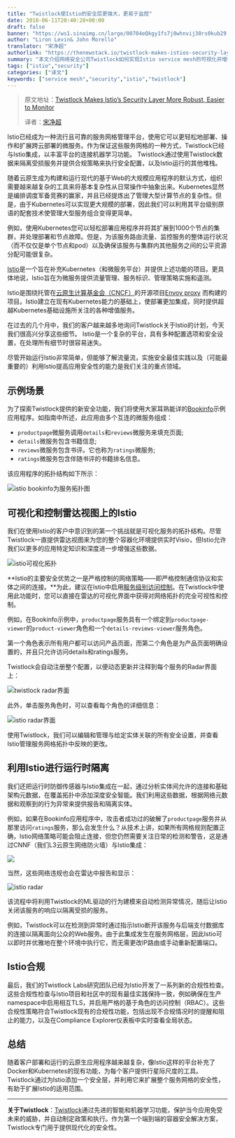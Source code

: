 ```yaml
---
title: "Twistlock使Istio的安全层更强大，更易于监控"
date: 2018-06-11T20:40:28+08:00
draft: false
banner: "https://ws1.sinaimg.cn/large/00704eQkgy1fs7j0whnvij30rs0kub29.jpg"
author: "Liron Levin& John Morello"
translator: "宋净超"
authorlink: "https://thenewstack.io/twistlock-makes-istios-security-layer-more-robust-easier-to-monitor/"
summary: "本文介绍网络安全公司Twistlock如何实现Istio service mesh的可视化并增强微服务的安全性"
tags: ["istio","security"]
categories: ["译文"]
keywords: ["service mesh","security","istio","twistlock"]
---
```


> 原文地址：[Twistlock Makes Istio’s Security Layer More Robust, Easier to Monitor](https://thenewstack.io/twistlock-makes-istios-security-layer-more-robust-easier-to-monitor/)
>
> 译者：[宋净超](https://jimmysong.io)

Istio已经成为一种流行且可靠的服务网格管理平台，使用它可以更轻松地部署、操作和扩展跨云部署的微服务。作为保证这些服务网格的一种方式，Twistlock已经与Istio集成，以丰富平台的连接机器学习功能。 Twistlock通过使用Twistlock数据来隔离受损服务并提供合规策略来执行安全配置，以及Istio运行的其他堆栈。

随着云原生成为构建和运行现代的基于Web的大规模应用程序的默认方式，组织需要越来越复杂的工具来将基本复杂性从日常操作中抽象出来。Kubernetes显然是编排调度军备竞赛的赢家，并且已经提炼出了管理大型计算节点的复杂性。但是，由于Kubernetes可以实现更大规模的部署，因此我们可以利用其平台级别原语的配套技术使管理大型服务组合变得更简单。

例如，使用Kubernetes您可以轻松部署应用程序并将其扩展到1000个节点的集群，并处理部署和节点故障。但是，为该服务路由流量、监控服务的整体运行状况（而不仅仅是单个节点和pod）以及确保该服务与集群内其他服务之间的公平资源分配可能很复杂。

[Istio](https://istio.io/)是一个旨在补充Kubernetes（和微服务平台）并提供上述功能的项目。更具体地说，Istio旨在为微服务提供流量管理、服务标识、管理策略实施和遥测。

Istio是围绕托管在[云原生计算基金会（CNCF）](https://cncf.io)的开源项目[Envoy proxy](https://www.envoyproxy.io/) 而构建的项目。Istio建立在现有Kubernetes能力的基础上，使部署更加集成，同时提供超越Kubernetes基础设施所关注的各种增值服务。

在过去的几个月中，我们的客户越来越多地询问Twistlock关于Istio的计划，今天我们很高兴分享这些细节。 Istio是一个复杂的平台，具有多种配置选项和安全设置，在处理所有细节时很容易迷失。

尽管开始运行Istio非常简单，但能够了解流量流，实施安全最佳实践以及（可能最重要的）利用Istio提高应用安全性的能力是我们关注的重点领域。

## 示例场景

为了探索Twistlock提供的新安全功能，我们将使用大家耳熟能详的[Bookinfo](https://istio.io/docs/guides/bookinfo)示例应用程序。如指南中所述，此应用由多个互连的微服务组成：

- `productpage`微服务调用`details`和`reviews`微服务来填充页面;
- `details`微服务包含书籍信息;
- `reviews`微服务包含书评。它也称为`ratings`微服务;
- `ratings`微服务包含伴随书评的书籍排名信息。

该应用程序的拓扑结构如下所示：

![istio bookinfo为服务拓扑图](https://ws1.sinaimg.cn/large/00704eQkgy1fs7h9ansyfj30r30j40uw.jpg)

## 可视化和控制雷达视图上的Istio

我们在使用Istio的客户中意识到的第一个挑战就是可视化服务的拓扑结构。尽管Twistlock一直提供雷达视图来为您的整个容器化环境提供实时Visio，但Istio允许我们以更多的应用特定知识和深度进一步增强这些数据。

![istio可视化拓扑](https://ws1.sinaimg.cn/large/00704eQkgy1fs7hau83l5j30r30dyn0t.jpg)

**Istio的主要安全优势之一是严格控制的网络策略——即严格控制通信协议和实体之间的连接。**为此，建议在Istio中启用[服务级别访问控制](https://istio.io/docs/tasks/security/role-based-access-control/)。在Twistlock中使用此功能时，您可以直接在雷达的可视化界面中获得对网络拓扑的完全可视性和控制。

例如，在Bookinfo示例中，`productpage`服务具有一个绑定到`productpage-viewer`的`product-viewer`角色和一个`details-reviews-viewer`服务角色。

第一个角色表示所有用户都可以访问产品页面，而第二个角色是为产品页面明确设置的，并且只允许访问details和ratings服务。

Twistlock会自动注册整个配置，以便动态更新并注释到每个服务的Radar界面上：

![twistlock radar界面](https://ws1.sinaimg.cn/large/00704eQkgy1fs7hld5v39j30r30dwwjb.jpg)

此外，单击服务角色时，可以查看每个角色的详细信息：

![istio radar界面](https://ws1.sinaimg.cn/large/00704eQkgy1fs7hm2a3tgj30r30dd786.jpg)

使用Twistlock，我们可以编辑和管理与给定实体关联的所有安全设置，并查看Istio管理服务网格拓扑中反映的更改。

## 利用Istio进行运行时隔离

我们还把运行时防御传感器与Istio集成在一起，通过分析实体间允许的连接和基础架构元数据，在覆盖拓扑中添加深度安全智能。我们利用这些数据，根据网络元数据和观察到的行为异常来提供报告和隔离实体。

例如，如果在Bookinfo应用程序中，攻击者成功过的破解了`productpage`服务并从那里访问`ratings`服务，那么会发生什么？从技术上讲，如果所有网格规则配置正确，Istio网络策略可能会阻止连接，但您仍然需要关注日常的检测和警告，这是通过CNNF（我们L3云原生网络防火墙）与Istio集成：

![](https://ws1.sinaimg.cn/large/00704eQkgy1fs7hm2a3tgj30r30dd786.jpg)

当然，这些网络违规也会在雷达中报告和显示：

![istio radar](https://ws1.sinaimg.cn/large/00704eQkgy1fs7i4zhla0j30r30fewi7.jpg)

该流程中将利用Twistlock的ML驱动的行为建模来自动检测异常情况，随后让Istio关闭该服务的响应以隔离受损的服务。

例如，Twistlock可以在检测到异常时通过指示Istio断开该服务与后端支付数据库的连接以隔离面向公众的Web服务。由于此集成发生在服务网格层，因此Istio可以即时并优雅地在整个环境中执行它，而无需更改IP路由或手动重新配置端口。

## Istio合规

最后，我们的Twistlock Labs研究团队已经为Istio开发了一系列新的合规性检查。这些合规性检查与Istio项目和社区中的现有最佳实践保持一致，例如确保在生产namespace中启用相互TLS，并启用严格的基于角色的访问控制（RBAC）。这些合规性策略符合Twistlock现有的合规性功能，包括出现不合规情况时的提醒和阻止的能力，以及在Compliance Explorer仪表板中实时查看全局状态。

## 总结

随着客户部署和运行的云原生应用程序越来越复杂，像Istio这样的平台补充了Docker和Kubernetes的现有功能，为每个客户提供行星际尺度的工具。Twistlock通过为Istio添加一个安全层，并利用它来扩展整个服务网格的安全性，有助于扩展Istio的适用范围。

------

**关于Twistlock**：[Twistlock](https://www.twistlock.com)通过先进的智能和机器学习功能，保护当今应用免受未来的威胁，并自动制定政策和执行。作为第一个端到端的容器安全解决方案，Twistlock专门用于提供现代化的安全性。